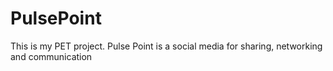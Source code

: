 # PulsePoint
This is my PET project. Pulse Point is a social media for sharing, networking and communication
